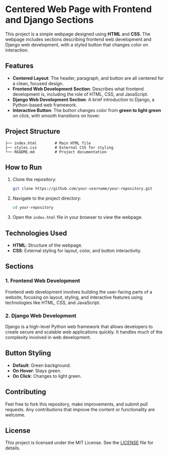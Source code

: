 
# Centered Web Page with Frontend and Django Sections

This project is a simple webpage designed using **HTML** and **CSS**. The webpage includes sections describing frontend web development and Django web development, with a styled button that changes color on interaction.

## Features
- **Centered Layout**: The header, paragraph, and button are all centered for a clean, focused design.
- **Frontend Web Development Section**: Describes what frontend development is, including the role of HTML, CSS, and JavaScript.
- **Django Web Development Section**: A brief introduction to Django, a Python-based web framework.
- **Interactive Button**: The button changes color from **green to light green** on click, with smooth transitions on hover.
  
## Project Structure

```
├── index.html        # Main HTML file
├── styles.css        # External CSS for styling
└── README.md         # Project documentation
```

## How to Run

1. Clone the repository:
   ```bash
   git clone https://github.com/your-username/your-repository.git
   ```

2. Navigate to the project directory:
   ```bash
   cd your-repository
   ```

3. Open the `index.html` file in your browser to view the webpage.

## Technologies Used

- **HTML**: Structure of the webpage.
- **CSS**: External styling for layout, color, and button interactivity.
  
## Sections

### 1. Frontend Web Development
Frontend web development involves building the user-facing parts of a website, focusing on layout, styling, and interactive features using technologies like HTML, CSS, and JavaScript.

### 2. Django Web Development
Django is a high-level Python web framework that allows developers to create secure and scalable web applications quickly. It handles much of the complexity involved in web development.

## Button Styling
- **Default**: Green background.
- **On Hover**: Stays green.
- **On Click**: Changes to light green.

## Contributing

Feel free to fork this repository, make improvements, and submit pull requests. Any contributions that improve the content or functionality are welcome.

## License

This project is licensed under the MIT License. See the [LICENSE](LICENSE) file for details.
